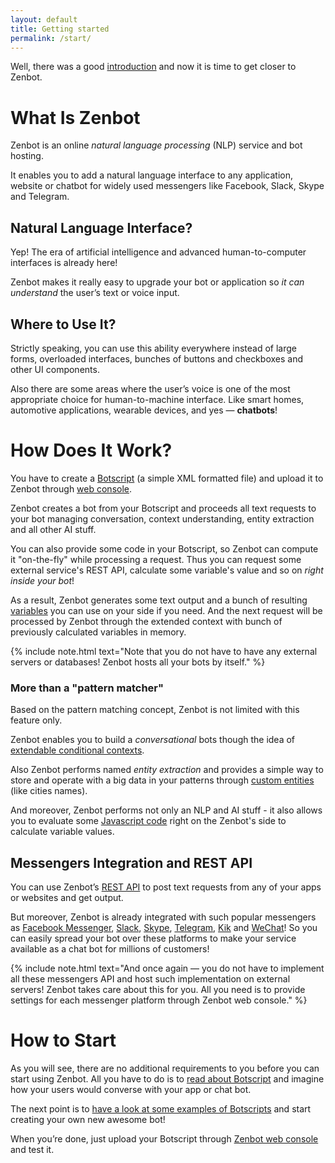 ```yaml
---
layout: default
title: Getting started
permalink: /start/
---
```


Well, there was a good [introduction](/) and now it is time to get closer to Zenbot.

# What Is Zenbot
Zenbot is an online _natural language processing_ (NLP) service and bot hosting.

It enables you to add a natural language interface to any application, website or chatbot for widely used messengers like Facebook, Slack, Skype and Telegram.

## Natural Language Interface?
Yep! The era of artificial intelligence and advanced human-to-computer interfaces is already here!

Zenbot makes it really easy to upgrade your bot or application so _it can understand_ the user’s text or voice input.

## Where to Use It?
Strictly speaking, you can use this ability everywhere instead of large forms, overloaded interfaces, bunches of buttons and checkboxes and other UI components.

Also there are some areas where the user’s voice is one of the most appropriate choice for human-to-machine interface.
Like smart homes, automotive applications, wearable devices, and yes — **chatbots**!

# How Does It Work?
You have to create a [Botscript](/botscript/) (a simple XML formatted file) and upload it to Zenbot through [web console](https://zenbot.org).

Zenbot creates a bot from your Botscript and proceeds all text requests to your bot managing conversation, context understanding, entity extraction and all other AI stuff.

You can also provide some code in your Botscript, so Zenbot can compute it "on-the-fly" while processing a request.
Thus you can request some external service\'s REST API, calculate some variable\'s value and so on _right inside your bot_!

As a result, Zenbot generates some text output and a bunch of resulting [variables](/vars/variables/) you can use on your side if you need.
And the next request will be processed by Zenbot through the extended context with bunch of previously calculated variables in memory.

{% include note.html text="Note that you do not have to have any external servers or databases! Zenbot hosts all your bots by itself." %}

### More than a "pattern matcher"
Based on the pattern matching concept, Zenbot is not limited with this feature only.

Zenbot enables you to build a _conversational_ bots though the idea of [extendable conditional contexts](/botscript/conversations/).

Also Zenbot performs named _entity extraction_ and provides a simple way to store and operate with a big data in your patterns through [custom entities](/pattern/entities/) (like cities names).

And moreover, Zenbot performs not only an NLP and AI stuff - it also allows you to evaluate some [Javascript code](/vars/javascript/) right on the Zenbot\'s side to calculate variable values.

## Messengers Integration and REST API
You can use Zenbot’s [REST API](/rest/) to post text requests from any of your apps or websites and get output.

But moreover, Zenbot is already integrated with such popular messengers as [Facebook Messenger](/messengers/facebook/), [Slack](/messengers/slack/), [Skype](/messengers/skype/), [Telegram](/messengers/telegram/), [Kik](/messengers/kik/) and [WeChat](/messengers/wechat/)!
So you can easily spread your bot over these platforms to make your service available as a chat bot for millions of customers!

{% include note.html text="And once again — you do not have to implement all these messengers API and host such implementation on external servers! Zenbot takes care about this for you. All you need is to provide settings for each messenger platform through Zenbot web console." %}

# How to Start
As you will see, there are no additional requirements to you before you can start using Zenbot.
All you have to do is to [read about Botscript](/botscript/) and imagine how your users would converse with your app or chat bot.

The next point is to [have a look at some examples of Botscripts](/samples/) and start creating your own new awesome bot!

When you’re done, just upload your Botscript through [Zenbot web console](https://zenbot.org) and test it.